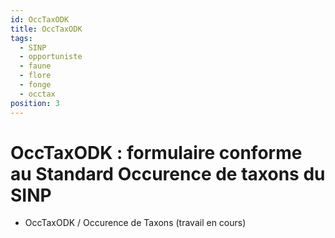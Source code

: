 ```yaml
---
id: OccTaxODK
title: OccTaxODK
tags:
  - SINP
  - opportuniste
  - faune
  - flore
  - fonge
  - occtax
position: 3
---
```

# OccTaxODK : formulaire conforme au Standard Occurence de taxons du SINP

* OccTaxODK / Occurence de Taxons (travail en cours)